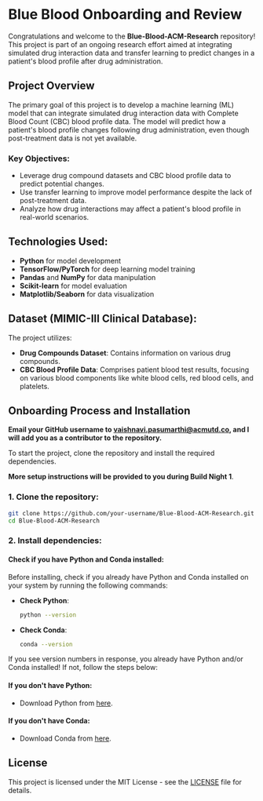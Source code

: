 # Blue Blood Onboarding and Review

Congratulations and welcome to the **Blue-Blood-ACM-Research** repository! This project is part of an ongoing research effort aimed at integrating simulated drug interaction data and transfer learning to predict changes in a patient's blood profile after drug administration.

## Project Overview

The primary goal of this project is to develop a machine learning (ML) model that can integrate simulated drug interaction data with Complete Blood Count (CBC) blood profile data. The model will predict how a patient's blood profile changes following drug administration, even though post-treatment data is not yet available.

### Key Objectives:
- Leverage drug compound datasets and CBC blood profile data to predict potential changes.
- Use transfer learning to improve model performance despite the lack of post-treatment data.
- Analyze how drug interactions may affect a patient's blood profile in real-world scenarios.

## Technologies Used:

- **Python** for model development
- **TensorFlow/PyTorch** for deep learning model training
- **Pandas** and **NumPy** for data manipulation
- **Scikit-learn** for model evaluation
- **Matplotlib/Seaborn** for data visualization

## Dataset (MIMIC-III Clinical Database):

The project utilizes:
- **Drug Compounds Dataset**: Contains information on various drug compounds.
- **CBC Blood Profile Data**: Comprises patient blood test results, focusing on various blood components like white blood cells, red blood cells, and platelets.

## Onboarding Process and Installation
**Email your GitHub username to vaishnavi.pasumarthi@acmutd.co, and I will add you as a contributor to the repository.**

To start the project, clone the repository and install the required dependencies.

**More setup instructions will be provided to you during Build Night 1**. 

### 1. Clone the repository:
```bash
git clone https://github.com/your-username/Blue-Blood-ACM-Research.git
cd Blue-Blood-ACM-Research
```

### 2. Install dependencies:

#### Check if you have Python and Conda installed:
Before installing, check if you already have Python and Conda installed on your system by running the following commands:

- **Check Python**:
  ```bash
  python --version
  ```

- **Check Conda**:
  ```bash
  conda --version
  ```

If you see version numbers in response, you already have Python and/or Conda installed! If not, follow the steps below:

#### If you don't have Python:
- Download Python from [here](https://www.python.org/downloads/).

#### If you don't have Conda:
- Download Conda from [here](https://www.anaconda.com/download/success).


## License

This project is licensed under the MIT License - see the [LICENSE](LICENSE) file for details.
